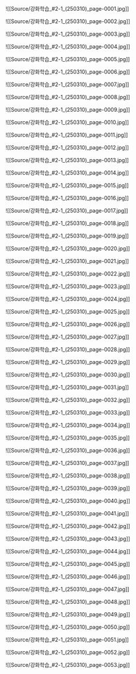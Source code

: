 ![[Source/강화학습_#2-1_(250310)_page-0001.jpg]]

![[Source/강화학습_#2-1_(250310)_page-0002.jpg]]

![[Source/강화학습_#2-1_(250310)_page-0003.jpg]]

![[Source/강화학습_#2-1_(250310)_page-0004.jpg]]

![[Source/강화학습_#2-1_(250310)_page-0005.jpg]]

![[Source/강화학습_#2-1_(250310)_page-0006.jpg]]

![[Source/강화학습_#2-1_(250310)_page-0007.jpg]]

![[Source/강화학습_#2-1_(250310)_page-0008.jpg]]

![[Source/강화학습_#2-1_(250310)_page-0009.jpg]]

![[Source/강화학습_#2-1_(250310)_page-0010.jpg]]

![[Source/강화학습_#2-1_(250310)_page-0011.jpg]]

![[Source/강화학습_#2-1_(250310)_page-0012.jpg]]

![[Source/강화학습_#2-1_(250310)_page-0013.jpg]]

![[Source/강화학습_#2-1_(250310)_page-0014.jpg]]

![[Source/강화학습_#2-1_(250310)_page-0015.jpg]]

![[Source/강화학습_#2-1_(250310)_page-0016.jpg]]

![[Source/강화학습_#2-1_(250310)_page-0017.jpg]]

![[Source/강화학습_#2-1_(250310)_page-0018.jpg]]

![[Source/강화학습_#2-1_(250310)_page-0019.jpg]]

![[Source/강화학습_#2-1_(250310)_page-0020.jpg]]

![[Source/강화학습_#2-1_(250310)_page-0021.jpg]]

![[Source/강화학습_#2-1_(250310)_page-0022.jpg]]

![[Source/강화학습_#2-1_(250310)_page-0023.jpg]]

![[Source/강화학습_#2-1_(250310)_page-0024.jpg]]

![[Source/강화학습_#2-1_(250310)_page-0025.jpg]]

![[Source/강화학습_#2-1_(250310)_page-0026.jpg]]

![[Source/강화학습_#2-1_(250310)_page-0027.jpg]]

![[Source/강화학습_#2-1_(250310)_page-0028.jpg]]

![[Source/강화학습_#2-1_(250310)_page-0029.jpg]]

![[Source/강화학습_#2-1_(250310)_page-0030.jpg]]

![[Source/강화학습_#2-1_(250310)_page-0031.jpg]]

![[Source/강화학습_#2-1_(250310)_page-0032.jpg]]

![[Source/강화학습_#2-1_(250310)_page-0033.jpg]]

![[Source/강화학습_#2-1_(250310)_page-0034.jpg]]

![[Source/강화학습_#2-1_(250310)_page-0035.jpg]]

![[Source/강화학습_#2-1_(250310)_page-0036.jpg]]

![[Source/강화학습_#2-1_(250310)_page-0037.jpg]]

![[Source/강화학습_#2-1_(250310)_page-0038.jpg]]

![[Source/강화학습_#2-1_(250310)_page-0039.jpg]]

![[Source/강화학습_#2-1_(250310)_page-0040.jpg]]

![[Source/강화학습_#2-1_(250310)_page-0041.jpg]]

![[Source/강화학습_#2-1_(250310)_page-0042.jpg]]

![[Source/강화학습_#2-1_(250310)_page-0043.jpg]]

![[Source/강화학습_#2-1_(250310)_page-0044.jpg]]

![[Source/강화학습_#2-1_(250310)_page-0045.jpg]]

![[Source/강화학습_#2-1_(250310)_page-0046.jpg]]

![[Source/강화학습_#2-1_(250310)_page-0047.jpg]]

![[Source/강화학습_#2-1_(250310)_page-0048.jpg]]

![[Source/강화학습_#2-1_(250310)_page-0049.jpg]]

![[Source/강화학습_#2-1_(250310)_page-0050.jpg]]

![[Source/강화학습_#2-1_(250310)_page-0051.jpg]]

![[Source/강화학습_#2-1_(250310)_page-0052.jpg]]

![[Source/강화학습_#2-1_(250310)_page-0053.jpg]]